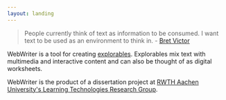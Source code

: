 ```yaml
---
layout: landing
---
```


> People currently think of text as information to be consumed. I want text to be used as an environment to think in. - [Bret Victor](http://worrydream.com/#!/ExplorableExplanations)

WebWriter is a tool for creating [explorables](https://explorabl.es/). Explorables mix text with multimedia and interactive content and can also be thought of as digital worksheets.

WebWriter is the product of a dissertation project at [RWTH Aachen University's Learning Technologies Research Group](https://learntech.rwth-aachen.de).